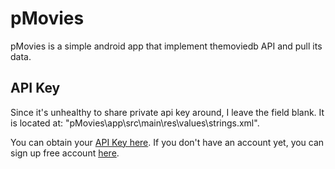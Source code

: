 # pMovies

pMovies is a simple android app that implement themoviedb API and pull its data.

## API Key
Since it's unhealthy to share private api key around, I leave the field blank. 
It is located at: "pMovies\app\src\main\res\values\strings.xml".

You can obtain your [API Key here](https://www.themoviedb.org/settings/api). If you don't have an account yet, you can sign up free account [here](https://www.themoviedb.org/account/signup).
